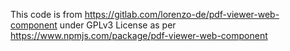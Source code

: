 This code is from https://gitlab.com/lorenzo-de/pdf-viewer-web-component
under GPLv3 License as per https://www.npmjs.com/package/pdf-viewer-web-component